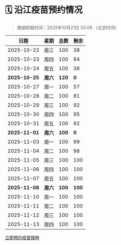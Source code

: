 # 🗓️ 沿江疫苗预约情况

> 数据抓取时间：2025年10月21日 20:08 （北京时间）

| 日期 | 星期 | 总数 | 剩余 |
|------|------|------|------|
| 2025-10-22 | 周三 | 100 | 38 |
| 2025-10-23 | 周四 | 100 | 64 |
| 2025-10-24 | 周五 | 100 | 36 |
| **2025-10-25** | **周六** | **120** | **0** |
| 2025-10-27 | 周一 | 100 | 57 |
| 2025-10-28 | 周二 | 100 | 81 |
| 2025-10-29 | 周三 | 100 | 92 |
| 2025-10-30 | 周四 | 100 | 95 |
| 2025-10-31 | 周五 | 100 | 92 |
| **2025-11-01** | **周六** | **100** | **0** |
| 2025-11-03 | 周一 | 100 | 99 |
| 2025-11-04 | 周二 | 100 | 98 |
| 2025-11-05 | 周三 | 100 | 100 |
| 2025-11-06 | 周四 | 100 | 100 |
| 2025-11-07 | 周五 | 100 | 100 |
| **2025-11-08** | **周六** | **100** | **100** |
| 2025-11-10 | 周一 | 100 | 100 |
| 2025-11-11 | 周二 | 100 | 100 |
| 2025-11-12 | 周三 | 100 | 100 |
| 2025-11-13 | 周四 | 100 | 100 |


<div class="button-container">
<a class="btn" href="http://yfzweb.ishequ.net/#/login" target="_blank">立即预约疫苗接种</a>
</div>
